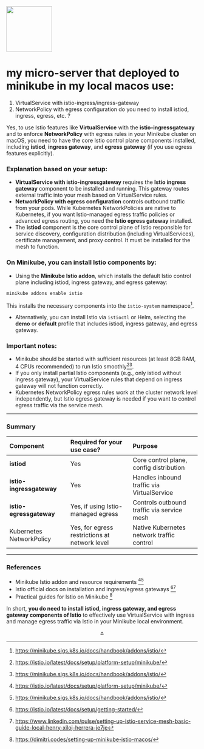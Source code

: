 <img src="https://r2cdn.perplexity.ai/pplx-full-logo-primary-dark%402x.png" class="logo" width="120"/>

# my micro-server that deployed to minikube in my local macos use:

1. VirtualService with istio-ingress/ingress-gateway
2. NetworkPolicy with egress configuration
do you need to install istiod, ingress, egress, etc. ?

Yes, to use Istio features like **VirtualService** with the **istio-ingressgateway** and to enforce **NetworkPolicy** with egress rules in your Minikube cluster on macOS, you need to have the core Istio control plane components installed, including **istiod**, **ingress gateway**, and **egress gateway** (if you use egress features explicitly).

### Explanation based on your setup:

- **VirtualService with istio-ingressgateway** requires the **Istio ingress gateway** component to be installed and running. This gateway routes external traffic into your mesh based on VirtualService rules.
- **NetworkPolicy with egress configuration** controls outbound traffic from your pods. While Kubernetes NetworkPolicies are native to Kubernetes, if you want Istio-managed egress traffic policies or advanced egress routing, you need the **Istio egress gateway** installed.
- The **istiod** component is the core control plane of Istio responsible for service discovery, configuration distribution (including VirtualServices), certificate management, and proxy control. It must be installed for the mesh to function.


### On Minikube, you can install Istio components by:

- Using the **Minikube Istio addon**, which installs the default Istio control plane including istiod, ingress gateway, and egress gateway:

```
minikube addons enable istio
```

This installs the necessary components into the `istio-system` namespace[^2].
- Alternatively, you can install Istio via `istioctl` or Helm, selecting the **demo** or **default** profile that includes istiod, ingress gateway, and egress gateway.


### Important notes:

- Minikube should be started with sufficient resources (at least 8GB RAM, 4 CPUs recommended) to run Istio smoothly[^1][^2].
- If you only install partial Istio components (e.g., only istiod without ingress gateway), your VirtualService rules that depend on ingress gateway will not function correctly.
- Kubernetes NetworkPolicy egress rules work at the cluster network level independently, but Istio egress gateway is needed if you want to control egress traffic via the service mesh.

---

### Summary

| Component | Required for your use case? | Purpose |
| :-- | :-- | :-- |
| **istiod** | Yes | Core control plane, config distribution |
| **istio-ingressgateway** | Yes | Handles inbound traffic via VirtualService |
| **istio-egressgateway** | Yes, if using Istio-managed egress | Controls outbound traffic via service mesh |
| Kubernetes NetworkPolicy | Yes, for egress restrictions at network level | Native Kubernetes network traffic control |


---

### References

- Minikube Istio addon and resource requirements [^1][^2]
- Istio official docs on installation and ingress/egress gateways [^3][^5]
- Practical guides for Istio on Minikube [^6]

In short, **you do need to install istiod, ingress gateway, and egress gateway components of Istio** to effectively use VirtualService with ingress and manage egress traffic via Istio in your Minikube local environment.

<div style="text-align: center">⁂</div>

[^1]: https://istio.io/latest/docs/setup/platform-setup/minikube/

[^2]: https://minikube.sigs.k8s.io/docs/handbook/addons/istio/

[^3]: https://istio.io/latest/docs/setup/getting-started/

[^4]: https://minikube.sigs.k8s.io/docs/start/

[^5]: https://www.linkedin.com/pulse/setting-up-istio-service-mesh-basic-guide-local-henry-xiloj-herrera-je7je

[^6]: https://dimitri.codes/setting-up-minikube-istio-macos/

[^7]: https://istio-releases.github.io/v0.1/docs/tasks/installing-istio.html

[^8]: https://rastko.tech/kubernetes/2019/01/01/minikube-on-mac.html

